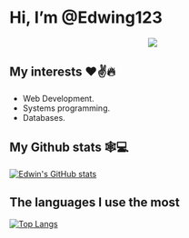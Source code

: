 # Hi, I’m @Edwing123

<center>
<img src="https://readme-typing-svg.herokuapp.com?font=Poppins&color=%2336BCF7&center=true&height=80&vCenter=true&lines=Edwin+Garcia;Web+Developer;Software+Engineer" />
</center>

## My interests ❤✌🔥
- Web Development.
- Systems programming.
- Databases.

## My Github stats 🕸💻
[![Edwin's GitHub stats](https://github-readme-stats.vercel.app/api?username=Edwing123&show_icons=true&theme=tokyonight)](https://github.com/Edwing123#)

## The languages I use the most
[![Top Langs](https://github-readme-stats.vercel.app/api/top-langs/?username=Edwing123&show_icons=true&theme=tokyonight&layout=compact)](https://github.com/Edwing123#)
<!---
Edwing123/Edwing123 is a ✨ special ✨ repository because its `README.md` (this file) appears on your GitHub profile.
You can click the Preview link to take a look at your changes.
--->
